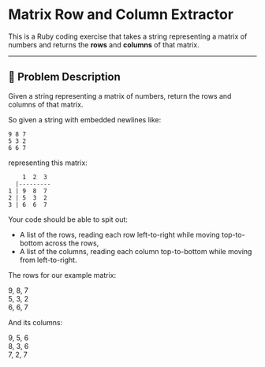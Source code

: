 # Matrix Row and Column Extractor

This is a Ruby coding exercise that takes a string representing a matrix of numbers and returns the **rows** and **columns** of that matrix.

---

## 🧠 Problem Description

Given a string representing a matrix of numbers, return the rows and columns of that matrix.

So given a string with embedded newlines like:

```
9 8 7
5 3 2
6 6 7
```

representing this matrix:

```
    1  2  3
  |---------
1 | 9  8  7
2 | 5  3  2
3 | 6  6  7
```

Your code should be able to spit out:

- A list of the rows, reading each row left-to-right while moving top-to-bottom across the rows,
- A list of the columns, reading each column top-to-bottom while moving from left-to-right.

The rows for our example matrix:
              
9, 8, 7                
5, 3, 2                 
6, 6, 7                 

And its columns:           
            
9, 5, 6               
8, 3, 6               
7, 2, 7                                            
